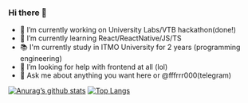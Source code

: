 ### Hi there 👋

- 🔭 I’m currently working on University Labs/VTB hackathon(done!)
- 🌱 I’m currently learning React/ReactNative/JS/TS
- 📚 I'm currently study in ITMO University for 2 years (programming engineering)
- 🤔 I’m looking for help with frontend at all (lol)
- 💬 Ask me about anything you want here or @fffrrr000(telegram)

[![Anurag’s github stats](https://github-readme-stats.vercel.app/api?username=SamaraGorodok)](https://github.com/SamaraGorodok)
[![Top Langs](https://github-readme-stats.vercel.app/api/top-langs/?username=SamaraGorodok&layout=compact)](https://github.com/SamaraGorodok)

